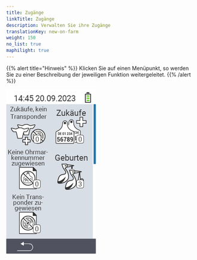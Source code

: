 ```yaml
---
title: Zugänge
linkTitle: Zugänge
description: Verwalten Sie ihre Zugänge
translationKey: new-on-farm
weight: 150
no_list: true
maphilight: true
---
```

{{% alert title="Hinweis" %}}
Klicken Sie auf einen Menüpunkt, so werden Sie zu einer Beschreibung der jeweiligen Funktion weitergeleitet.
{{% /alert %}}

<img src="bilder/zukauefe.png" alt="VitalControl Zugänge" title="Zugänge" usemap="#workmap" class="maphilight" />

<map name="workmap">
  <area shape="rect" coords="3,40,116,160" alt="Zukäufe, kein Transponder" title="Hier weisen Sie ihren neu zugekauften Tiere einen Transponder zu&#10;Mausklick: zur Dokumentation" href="/docs/zugaenge/zukaeufe-kein-transponder/">
  <area shape="rect" coords="3,160,116,280" alt="Keine Ohrmarkennummer zugewiesen" title="Hier können Sie alle Tiere einsehen denen noch keine Ohrmarkennummer zugewiesen wurde und diesen Tieren eine Ohrmarkennummer zuweisen&#10;Mausklick: zur Dokumentation" href="/docs/zugaenge/keine-ohrmarkennummer-zugewiesen/">
  <area shape="rect" coords="3,280,116,399" alt="Kein Transponder zugewiesen" title="Hier können Sie alle Tiere einsehen denen noch kein Transponder zugewiesen wurde und diesen ggf. einen Transponder zuweisen.&#10;Mausklick: zur Dokumentation" href="/docs/zugaenge/kein-transponder-zugewiesen/">

  <area shape="rect" coords="116,40,230,160" alt="Zukäufe" title="Hier können Sie ihre aktuellen Zukäufe einsehen und die Daten exportieren&#10;Mausklick: zur Dokumentation" href="/docs/zugaenge/zukäufe/">
  <area shape="rect" coords="116,160,230,280" alt="Geburten" title="Hier sehen Sie ihre Geburten ein und können ein Datei für die Massenmeldung der Geburten bei HI-Tier erstellen&#10;Mausklick: zur Dokumentation" href="/docs/zugaenge/geburten/">
</map>
